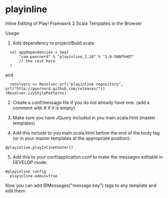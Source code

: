 playinline
==========

Inline Editing of Play! Framwork 2 Scala Templates in the Browser

Usage:

1. Add dependency to project/Build.scala:
``` 
  val appDependencies = Seq(
      "com.poornerd" % "playinline_2.10" % "1.0-SNAPSHOT"
      // the rest here
  )
``` 
and
``` 
  resolvers += Resolver.url("playinline repository", url("http://poornerd.github.com/releases/"))(Resolver.ivyStylePatterns)
``` 

2. Create a conf/message file if you do not already have one. (add a comment with # if it is empty)

3. Make sure you have JQuery included in you main.scala.html (master templates)

4. Add this include to you main.scala.html before the end of the body tag (or in your master templates at the appropriate position):
``` 
@playinline.playInlineFooter()
``` 

5. Add this to your conf/application.conf to make the messages editable in DEVELOP mode:
``` 
#playinline config                                                                                                                                                                           
  playinline.admin=true
```

Now you can add @Messages("message.key") tags to any template and edit them
